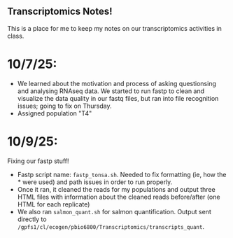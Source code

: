 ## Transcriptomics Notes!

This is a place for me to keep my notes on our transcriptomics activities in class.

# 10/7/25:

-   We learned about the motivation and process of asking questionsing and analysing RNAseq data. We started to run fastp to clean and visualize the data quality in our fastq files, but ran into file recognition issues; going to fix on Thursday.
-   Assigned population "T4"

# 10/9/25:

Fixing our fastp stuff!

-   Fastp script name: `fastp_tonsa.sh`. Needed to fix formatting (ie, how the \* were used) and path issues in order to run properly.
-   Once it ran, it cleaned the reads for my populations and output three HTML files with information about the cleaned reads before/after (one HTML for each replicate)
-   We also ran `salmon_quant.sh` for salmon quantification. Output sent directly to `/gpfs1/cl/ecogen/pbio6800/Transcriptomics/transcripts_quant`.
